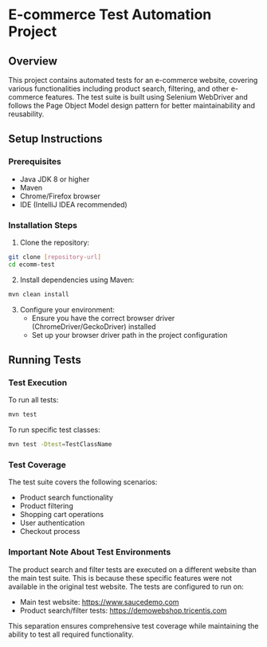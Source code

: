 # E-commerce Test Automation Project

## Overview
This project contains automated tests for an e-commerce website, covering various functionalities including product search, filtering, and other e-commerce features. The test suite is built using Selenium WebDriver and follows the Page Object Model design pattern for better maintainability and reusability.

## Setup Instructions

### Prerequisites
- Java JDK 8 or higher
- Maven
- Chrome/Firefox browser
- IDE (IntelliJ IDEA recommended)

### Installation Steps
1. Clone the repository:
```bash
git clone [repository-url]
cd ecomm-test
```

2. Install dependencies using Maven:
```bash
mvn clean install
```

3. Configure your environment:
   - Ensure you have the correct browser driver (ChromeDriver/GeckoDriver) installed
   - Set up your browser driver path in the project configuration

## Running Tests

### Test Execution
To run all tests:
```bash
mvn test
```

To run specific test classes:
```bash
mvn test -Dtest=TestClassName
```

### Test Coverage
The test suite covers the following scenarios:
- Product search functionality
- Product filtering
- Shopping cart operations
- User authentication
- Checkout process

### Important Note About Test Environments
The product search and filter tests are executed on a different website than the main test suite. This is because these specific features were not available in the original test website. The tests are configured to run on:
- Main test website: https://www.saucedemo.com
- Product search/filter tests: https://demowebshop.tricentis.com

This separation ensures comprehensive test coverage while maintaining the ability to test all required functionality. 